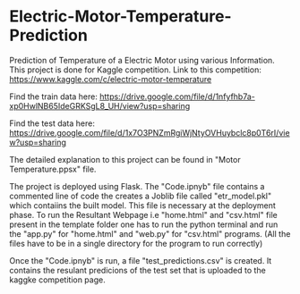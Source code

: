 # Electric-Motor-Temperature-Prediction
Prediction of Temperature of a Electric Motor using various Information.
This project is done for Kaggle competition.
Link to this competition: https://www.kaggle.com/c/electric-motor-temperature

Find the train data here:
https://drive.google.com/file/d/1nfyfhb7a-xp0HwlNB65IdeGRKSgL8_UH/view?usp=sharing

Find the test data here:
https://drive.google.com/file/d/1x7O3PNZmRgiWjNtyOVHuybclc8p0T6rI/view?usp=sharing

The detailed explanation to this project can be found in "Motor Temperature.ppsx" file.

The project is deployed using Flask.
The "Code.ipnyb" file contains a commented line of code the creates a Joblib file called "etr_model.pkl" which contaiins the built model. This file is necessary at the deployment phase.
To run the Resultant Webpage i.e "home.html" and "csv.html" file present in the template folder one has to run the python terminal and run the "app.py" for "home.html" and "web.py" for "csv.html" programs. (All the files have to be in a single directory for the program to run correctly)

Once the "Code.ipnyb" is run, a file "test_predictions.csv" is created. It contains the resulant predicions of the test set that is uploaded to the kaggke competition page.
